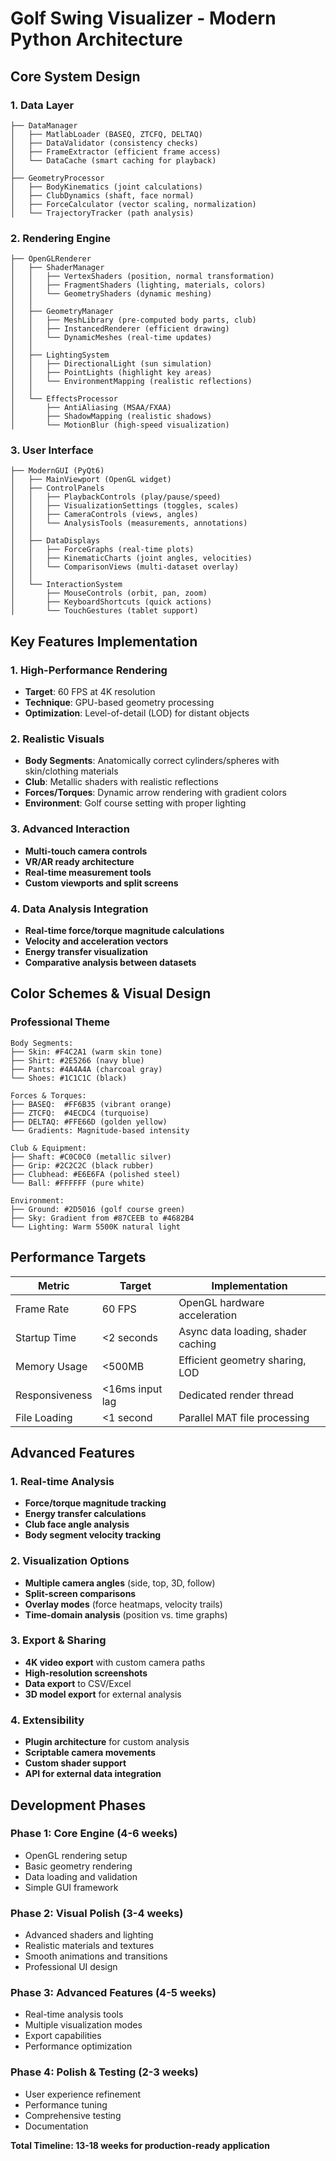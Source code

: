 # Golf Swing Visualizer - Modern Python Architecture

## Core System Design

### 1. Data Layer
```
├── DataManager
│   ├── MatlabLoader (BASEQ, ZTCFQ, DELTAQ)
│   ├── DataValidator (consistency checks)
│   ├── FrameExtractor (efficient frame access)
│   └── DataCache (smart caching for playback)
│
├── GeometryProcessor
│   ├── BodyKinematics (joint calculations)
│   ├── ClubDynamics (shaft, face normal)
│   ├── ForceCalculator (vector scaling, normalization)
│   └── TrajectoryTracker (path analysis)
```

### 2. Rendering Engine
```
├── OpenGLRenderer
│   ├── ShaderManager
│   │   ├── VertexShaders (position, normal transformation)
│   │   ├── FragmentShaders (lighting, materials, colors)
│   │   └── GeometryShaders (dynamic meshing)
│   │
│   ├── GeometryManager
│   │   ├── MeshLibrary (pre-computed body parts, club)
│   │   ├── InstancedRenderer (efficient drawing)
│   │   └── DynamicMeshes (real-time updates)
│   │
│   ├── LightingSystem
│   │   ├── DirectionalLight (sun simulation)
│   │   ├── PointLights (highlight key areas)
│   │   └── EnvironmentMapping (realistic reflections)
│   │
│   └── EffectsProcessor
│       ├── AntiAliasing (MSAA/FXAA)
│       ├── ShadowMapping (realistic shadows)
│       └── MotionBlur (high-speed visualization)
```

### 3. User Interface
```
├── ModernGUI (PyQt6)
│   ├── MainViewport (OpenGL widget)
│   ├── ControlPanels
│   │   ├── PlaybackControls (play/pause/speed)
│   │   ├── VisualizationSettings (toggles, scales)
│   │   ├── CameraControls (views, angles)
│   │   └── AnalysisTools (measurements, annotations)
│   │
│   ├── DataDisplays
│   │   ├── ForceGraphs (real-time plots)
│   │   ├── KinematicCharts (joint angles, velocities)
│   │   └── ComparisonViews (multi-dataset overlay)
│   │
│   └── InteractionSystem
│       ├── MouseControls (orbit, pan, zoom)
│       ├── KeyboardShortcuts (quick actions)
│       └── TouchGestures (tablet support)
```

## Key Features Implementation

### 1. High-Performance Rendering
- **Target**: 60 FPS at 4K resolution
- **Technique**: GPU-based geometry processing
- **Optimization**: Level-of-detail (LOD) for distant objects

### 2. Realistic Visuals
- **Body Segments**: Anatomically correct cylinders/spheres with skin/clothing materials
- **Club**: Metallic shaders with realistic reflections
- **Forces/Torques**: Dynamic arrow rendering with gradient colors
- **Environment**: Golf course setting with proper lighting

### 3. Advanced Interaction
- **Multi-touch camera controls**
- **VR/AR ready architecture**
- **Real-time measurement tools**
- **Custom viewports and split screens**

### 4. Data Analysis Integration
- **Real-time force/torque magnitude calculations**
- **Velocity and acceleration vectors**
- **Energy transfer visualization**
- **Comparative analysis between datasets**

## Color Schemes & Visual Design

### Professional Theme
```
Body Segments:
├── Skin: #F4C2A1 (warm skin tone)
├── Shirt: #2E5266 (navy blue)
├── Pants: #4A4A4A (charcoal gray)
└── Shoes: #1C1C1C (black)

Forces & Torques:
├── BASEQ:  #FF6B35 (vibrant orange)
├── ZTCFQ:  #4ECDC4 (turquoise)
├── DELTAQ: #FFE66D (golden yellow)
└── Gradients: Magnitude-based intensity

Club & Equipment:
├── Shaft: #C0C0C0 (metallic silver)
├── Grip: #2C2C2C (black rubber)
├── Clubhead: #E6E6FA (polished steel)
└── Ball: #FFFFFF (pure white)

Environment:
├── Ground: #2D5016 (golf course green)
├── Sky: Gradient from #87CEEB to #4682B4
└── Lighting: Warm 5500K natural light
```

## Performance Targets

| Metric | Target | Implementation |
|--------|--------|----------------|
| Frame Rate | 60 FPS | OpenGL hardware acceleration |
| Startup Time | <2 seconds | Async data loading, shader caching |
| Memory Usage | <500MB | Efficient geometry sharing, LOD |
| Responsiveness | <16ms input lag | Dedicated render thread |
| File Loading | <1 second | Parallel MAT file processing |

## Advanced Features

### 1. Real-time Analysis
- **Force/torque magnitude tracking**
- **Energy transfer calculations**
- **Club face angle analysis**
- **Body segment velocity tracking**

### 2. Visualization Options
- **Multiple camera angles** (side, top, 3D, follow)
- **Split-screen comparisons**
- **Overlay modes** (force heatmaps, velocity trails)
- **Time-domain analysis** (position vs. time graphs)

### 3. Export & Sharing
- **4K video export** with custom camera paths
- **High-resolution screenshots**
- **Data export** to CSV/Excel
- **3D model export** for external analysis

### 4. Extensibility
- **Plugin architecture** for custom analysis
- **Scriptable camera movements**
- **Custom shader support**
- **API for external data integration**

## Development Phases

### Phase 1: Core Engine (4-6 weeks)
- OpenGL rendering setup
- Basic geometry rendering
- Data loading and validation
- Simple GUI framework

### Phase 2: Visual Polish (3-4 weeks)
- Advanced shaders and lighting
- Realistic materials and textures
- Smooth animations and transitions
- Professional UI design

### Phase 3: Advanced Features (4-5 weeks)
- Real-time analysis tools
- Multiple visualization modes
- Export capabilities
- Performance optimization

### Phase 4: Polish & Testing (2-3 weeks)
- User experience refinement
- Performance tuning
- Comprehensive testing
- Documentation

**Total Timeline: 13-18 weeks for production-ready application**